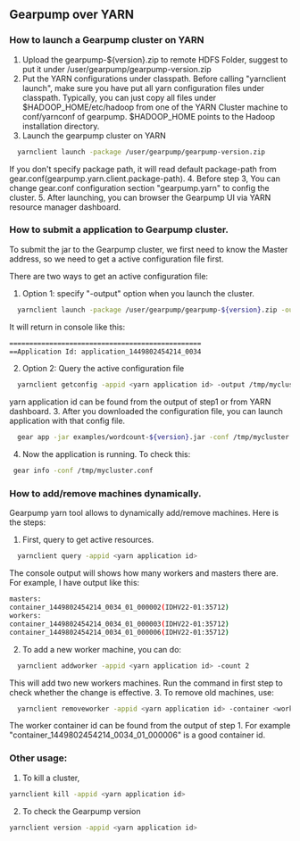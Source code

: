 ## Gearpump over YARN

### How to launch a Gearpump cluster on YARN

1. Upload the gearpump-${version}.zip to remote HDFS Folder, suggest to put it under /user/gearpump/gearpump-version.zip
2. Put the YARN configurations under classpath.
  Before calling "yarnclient launch", make sure you have put all yarn configuration files under classpath.
  Typically, you can just copy all files under $HADOOP_HOME/etc/hadoop from one of the YARN Cluster machine to conf/yarnconf of gearpump.
  $HADOOP_HOME points to the Hadoop installation directory. 
3. Launch the gearpump cluster on YARN
  ```bash
    yarnclient launch -package /user/gearpump/gearpump-version.zip
  ```
  If you don't specify package path, it will read default package-path from gear.conf(gearpump.yarn.client.package-path).
4. Before step 3, You can change gear.conf configuration section "gearpump.yarn" to config the cluster.
5. After launching, you can browser the Gearpump UI via YARN resource manager dashboard.

### How to submit a application to Gearpump cluster.

To submit the jar to the Gearpump cluster, we first need to know the Master address, so we need to get
a active configuration file first.

There are two ways to get an active configuration file:
1. Option 1: specify "-output" option when you launch the cluster.
  ```bash
    yarnclient launch -package /user/gearpump/gearpump-${version}.zip -output /tmp/mycluster.conf
   ```
   It will return in console like this:
   ```bash
   ================================================
   ==Application Id: application_1449802454214_0034
   ```

2. Option 2: Query the active configuration file
  ```bash
    yarnclient getconfig -appid <yarn application id> -output /tmp/mycluster.conf
  ```
  yarn application id can be found from the output of step1 or from YARN dashboard.
3. After you downloaded the configuration file, you can launch application with that config file.
  ```bash
    gear app -jar examples/wordcount-${version}.jar -conf /tmp/mycluster.conf
  ```
4. Now the application is running. To check this:
  ```bash
   gear info -conf /tmp/mycluster.conf
  ```

### How to add/remove machines dynamically.

Gearpump yarn tool allows to dynamically add/remove machines. Here is the steps:
 1. First, query to get active resources.
 ```bash
   yarnclient query -appid <yarn application id>
 ```
 The console output will shows how many workers and masters there are. For example, I have output like this:
 ```bash
 masters:
 container_1449802454214_0034_01_000002(IDHV22-01:35712)
 workers:
 container_1449802454214_0034_01_000003(IDHV22-01:35712)
 container_1449802454214_0034_01_000006(IDHV22-01:35712)
 ```

 2. To add a new worker machine, you can do:
 ```bash
   yarnclient addworker -appid <yarn application id> -count 2
 ```
 This will add two new workers machines. Run the command in first step to check whether the change is effective.
 3. To remove old machines, use:
 ```bash
   yarnclient removeworker -appid <yarn application id> -container <worker container id>
 ```
 The worker container id can be found from the output of step 1. For example "container_1449802454214_0034_01_000006" is a good container id.

### Other usage:
 1. To kill a cluster,
  ```bash
  yarnclient kill -appid <yarn application id>
  ```
 2. To check the Gearpump version
  ```bash
  yarnclient version -appid <yarn application id>
  ```
